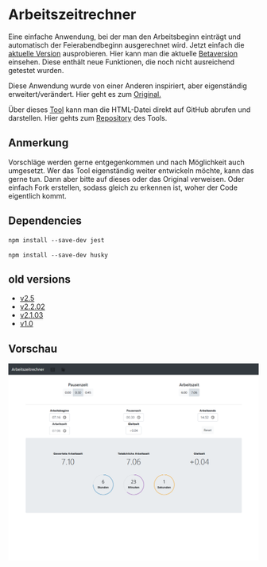 # Arbeitszeitrechner

Eine einfache Anwendung, bei der man den Arbeitsbeginn einträgt und automatisch der Feierabendbeginn ausgerechnet wird.
Jetzt einfach die [aktuelle Version](https://raw.githack.com/LukasDano/arbeitszeitrechner/main/index.html) ausprobieren.
Hier kann man die aktuelle [Betaversion](https://raw.githack.com/LukasDano/arbeitszeitrechner/bugfix/index.html) einsehen. Diese enthält neue Funktionen, die noch nicht ausreichend getestet wurden.

Diese Anwendung wurde von einer Anderen inspiriert, aber eigenständig erweitert/verändert.
Hier geht es zum [Original.](https://github.com/iC0RE/arbeitszeitrechner)

Über dieses [Tool](https://raw.githack.com/) kann man die HTML-Datei direkt auf GitHub abrufen und darstellen.
Hier gehts zum [Repository](https://github.com/neoascetic/rawgithack) des Tools.

## Anmerkung

Vorschläge werden gerne entgegenkommen und nach Möglichkeit auch umgesetzt. Wer das Tool eigenständig weiter entwickeln möchte, kann das gerne tun.
Dann aber bitte auf dieses oder das Original verweisen. Oder einfach Fork erstellen, sodass gleich zu erkennen ist, woher der Code eigentlich kommt.

## Dependencies

```
npm install --save-dev jest
```

```
npm install --save-dev husky
```

## old versions

- [v2.5](https://rawcdn.githack.com/LukasDano/arbeitszeitrechner/e4522ef0507b9d33320cf7ff6d02494186b8aa80/index.html)
- [v2.2.02](https://rawcdn.githack.com/LukasDano/arbeitszeitrechner/1c4db626814297964dcc7d3a983e996029d80468/index.html)
- [v2.1.03](https://rawcdn.githack.com/LukasDano/arbeitszeitrechner/d42c883503d5d91299906f788e7a74936b340537/index.html)
- [v1.0](https://rawcdn.githack.com/LukasDano/arbeitszeitrechner/0eb78712aac0fa3f846ca71cf650d0df1f2e7175/index.html)

## Vorschau

![v2.5.7](pictures/v2.5.7.png)
